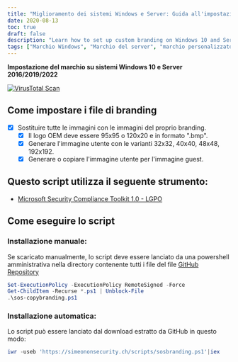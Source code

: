 ```yaml
---
title: "Miglioramento dei sistemi Windows e Server: Guida all'impostazione del marchio personalizzato"
date: 2020-08-13
toc: true
draft: false
description: "Learn how to set up custom branding on Windows 10 and Server 2016/2019/2022 systems to personalize your user experience."
tags: ["Marchio Windows", "Marchio del server", "marchio personalizzato", "personalizzazione del sistema", "impostazione del marchio", "Windows 10", "Server 2016", "Server 2019", "Server 2022", "esperienza dell'utente", "Guida alla personalizzazione del sistema", "personalizzazione", "marchio del sistema", "Personalizzazione di Windows", "Personalizzazione del server", "Logo OEM", "immagine utente", "immagine ospite", "script di branding", "Toolkit di conformità alla sicurezza Microsoft", "Impostazione del marchio Windows", "Impostazione del marchio del server", "Guida al marchio personalizzato", "marchio personalizzato", "esercitazione sulla personalizzazione del sistema", "Personalizzazione del sistema Windows", "Personalizzazione del sistema server", "immagini di branding", "Le migliori pratiche di branding", "Suggerimenti per la personalizzazione di Windows", "Tecniche di personalizzazione del server"]
---
```


**Impostazione del marchio su sistemi Windows 10 e Server 2016/2019/2022**

[![VirusTotal Scan](https://github.com/simeononsecurity/Windows-Branding-Script/actions/workflows/virustotal.yml/badge.svg)](https://github.com/simeononsecurity/Windows-Branding-Script/actions/workflows/virustotal.yml)

## Come impostare i file di branding
- [X] Sostituire tutte le immagini con le immagini del proprio branding.
  - [X] Il logo OEM deve essere 95x95 o 120x20 e in formato ".bmp".
  - [X] Generare l'immagine utente con le varianti 32x32, 40x40, 48x48, 192x192.
  - [X] Generare o copiare l'immagine utente per l'immagine guest.
  
## Questo script utilizza il seguente strumento:
- [Microsoft Security Compliance Toolkit 1.0 - LGPO](https://www.microsoft.com/en-us/download/details.aspx?id=55319)

## Come eseguire lo script
### Installazione manuale:
Se scaricato manualmente, lo script deve essere lanciato da una powershell amministrativa nella directory contenente tutti i file del file [GitHub Repository](https://github.com/simeononsecurity/Windows-Branding-Script)
```powershell
Set-ExecutionPolicy -ExecutionPolicy RemoteSigned -Force
Get-ChildItem -Recurse *.ps1 | Unblock-File
.\sos-copybranding.ps1
```
### Installazione automatica:
Lo script può essere lanciato dal download estratto da GitHub in questo modo:
```powershell
iwr -useb 'https://simeononsecurity.ch/scripts/sosbranding.ps1'|iex
```

